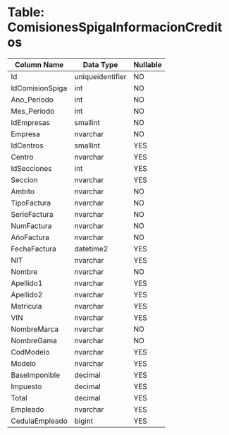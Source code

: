 # Table: ComisionesSpigaInformacionCreditos

| Column Name | Data Type | Nullable |
|-------------|-----------|----------|
| Id | uniqueidentifier | NO |
| IdComisionSpiga | int | NO |
| Ano_Periodo | int | NO |
| Mes_Periodo | int | NO |
| IdEmpresas | smallint | NO |
| Empresa | nvarchar | NO |
| IdCentros | smallint | YES |
| Centro | nvarchar | YES |
| IdSecciones | int | YES |
| Seccion | nvarchar | YES |
| Ambito | nvarchar | NO |
| TipoFactura | nvarchar | NO |
| SerieFactura | nvarchar | NO |
| NumFactura | nvarchar | NO |
| AñoFactura | nvarchar | NO |
| FechaFactura | datetime2 | YES |
| NIT | nvarchar | YES |
| Nombre | nvarchar | NO |
| Apellido1 | nvarchar | YES |
| Apellido2 | nvarchar | YES |
| Matricula | nvarchar | YES |
| VIN | nvarchar | YES |
| NombreMarca | nvarchar | NO |
| NombreGama | nvarchar | NO |
| CodModelo | nvarchar | YES |
| Modelo | nvarchar | YES |
| BaseImponible | decimal | YES |
| Impuesto | decimal | YES |
| Total | decimal | YES |
| Empleado | nvarchar | YES |
| CedulaEmpleado | bigint | YES |
